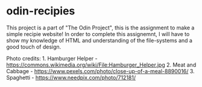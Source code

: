 # odin-recipies
This project is a part of "The Odin Project", this is the assignment to make a simple recipie website! 
In order to complete this assignemnt, I will have to show my knowledge of HTML and understanding of the file-systems and a good touch of design. 

Photo credits:
    1. Hamburger Helper - https://commons.wikimedia.org/wiki/File:Hamburger_Helper.jpg
    2. Meat and Cabbage - https://www.pexels.com/photo/close-up-of-a-meal-8890016/
    3. Spaghetti - https://www.needpix.com/photo/712181/